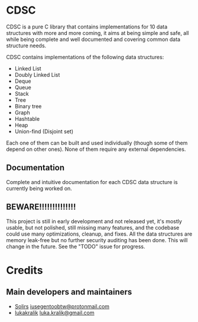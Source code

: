 # CDSC
CDSC is a pure C library that contains implementations for 10 data structures with more and more coming,
it aims at being simple and safe, all while being complete and well documented and covering common data structure needs.

CDSC contains implementations of the following data structures:
- Linked List
- Doubly Linked List
- Deque
- Queue
- Stack
- Tree
- Binary tree
- Graph
- Hashtable
- Heap  
- Union-find (Disjoint set)
  
Each one of them can be built and used individually (though some of them depend on other ones).
None of them require any external dependencies.

## Documentation  
  
Complete and intuitive documentation for each CDSC data structure is currently being worked on.  

## BEWARE!!!!!!!!!!!!!!
This project is still in early development and not released yet, it's mostly usable, but not polished, still missing many features, and the codebase could use many optimizations, cleanup, and fixes. All the data structures are memory leak-free but no further security auditing has been done. This will change in the future.
See the "TODO" issue for progress.

# Credits
## Main developers and maintainers
- [Solirs](https://github.com/Solirs) iusegentoobtw@protonmail.com
- [lukakralik](https://github.com/lukakralik) luka.kralik@gmail.com

